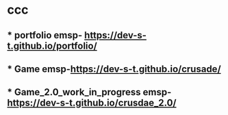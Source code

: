 # ccc
## * **portfolio** emsp- https://dev-s-t.github.io/portfolio/
## * **Game**      emsp-https://dev-s-t.github.io/crusade/
## * **Game_2.0**_work_in_progress emsp- https://dev-s-t.github.io/crusdae_2.0/
